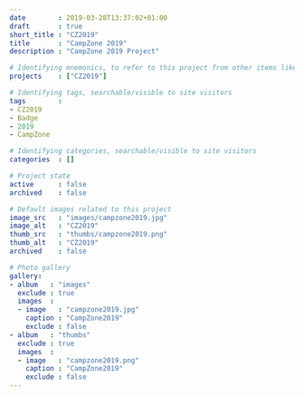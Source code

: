 ```yaml
---
date        : 2019-03-28T13:37:02+01:00
draft       : true
short_title : "CZ2019"
title       : "CampZone 2019"
description : "CampZone 2019 Project"

# Identifying mnemonics, to refer to this project from other items like blogs, etc.
projects    : ["CZ2019"]

# Identifying tags, searchable/visible to site visitors
tags        :
- CZ2019
- Badge
- 2019
- CampZone

# Identifying categories, searchable/visible to site visitors
categories  : []

# Project state
active      : false
archived    : false

# Default images related to this project
image_src   : "images/campzone2019.jpg"
image_alt   : "CZ2019"
thumb_src   : "thumbs/campzone2019.png"
thumb_alt   : "CZ2019"
archived    : false

# Photo gallery
gallery:
- album   : "images"
  exclude : true
  images  :
  - image   : "campzone2019.jpg"
    caption : "CampZone2019"
    exclude : false
- album   : "thumbs"
  exclude : true
  images  :
  - image   : "campzone2019.png"
    caption : "CampZone2019"
    exclude : false
---
```

